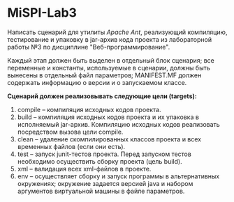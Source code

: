 # MiSPI-Lab3
Написать сценарий для утилиты <i>Apache Ant</i>, реализующий компиляцию, тестирование и упаковку в jar-архив кода проекта из лабораторной работы №3 по дисциплине "Веб-программирование".

Каждый этап должен быть выделен в отдельный блок сценария; все переменные и константы, используемые в сценарии, должны быть вынесены в отдельный файл параметров; MANIFEST.MF должен содержать информацию о версии и о запускаемом классе.

<b>Cценарий должен реализовывать следующие цели (targets):</b>

1.  compile – компиляция исходных кодов проекта.
2.  build – компиляция исходных кодов проекта и их упаковка в исполняемый jar-архив. Компиляцию исходных кодов реализовать посредством вызова цели compile.
3.  clean – удаление скомпилированных классов проекта и всех временных файлов (если они есть).
4.  test – запуск junit-тестов проекта. Перед запуском тестов необходимо осуществить сборку проекта (цель build).
5.  xml – валидация всех xml-файлов в проекте.
6.  env – осуществляет сборку и запуск программы в альтернативных окружениях; окружение задается версией java и набором аргументов виртуальной машины в файле параметров.
